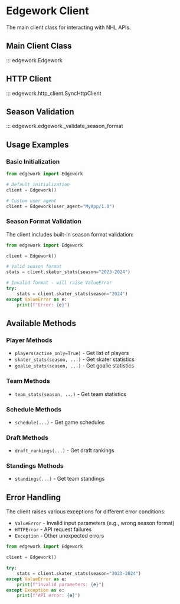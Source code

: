 # Edgework Client

The main client class for interacting with NHL APIs.

## Main Client Class

::: edgework.Edgework

## HTTP Client

::: edgework.http_client.SyncHttpClient

## Season Validation

::: edgework.edgework._validate_season_format

## Usage Examples

### Basic Initialization

```python
from edgework import Edgework

# Default initialization
client = Edgework()

# Custom user agent
client = Edgework(user_agent="MyApp/1.0")
```

### Season Format Validation

The client includes built-in season format validation:

```python
from edgework import Edgework

client = Edgework()

# Valid season format
stats = client.skater_stats(season="2023-2024")

# Invalid format - will raise ValueError
try:
    stats = client.skater_stats(season="2024")
except ValueError as e:
    print(f"Error: {e}")
```

## Available Methods

### Player Methods

- `players(active_only=True)` - Get list of players
- `skater_stats(season, ...)` - Get skater statistics
- `goalie_stats(season, ...)` - Get goalie statistics

### Team Methods

- `team_stats(season, ...)` - Get team statistics

### Schedule Methods

- `schedule(...)` - Get game schedules

### Draft Methods

- `draft_rankings(...)` - Get draft rankings

### Standings Methods

- `standings(...)` - Get team standings

## Error Handling

The client raises various exceptions for different error conditions:

- `ValueError` - Invalid input parameters (e.g., wrong season format)
- `HTTPError` - API request failures
- `Exception` - Other unexpected errors

```python
from edgework import Edgework

client = Edgework()

try:
    stats = client.skater_stats(season="2023-2024")
except ValueError as e:
    print(f"Invalid parameters: {e}")
except Exception as e:
    print(f"API error: {e}")
```
